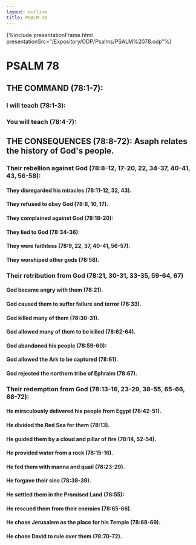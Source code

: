 ```yaml
---
layout: outline
title: PSALM 78
---
```

{%include presentationFrame.html presentationSrc="/Expository/ODP/Psalms/PSALM%2078.odp"%}

# PSALM 78 
## THE COMMAND (78:1-7): 
###  I will teach (78:1-3): 
###  You will teach (78:4-7): 
## THE CONSEQUENCES (78:8-72): Asaph relates the history of God\'s people. 
###  Their rebellion against God (78:8-12, 17-20, 22, 34-37, 40-41, 43, 56-58): 
####  They disregarded his miracles (78:11-12, 32, 43). 
####  They refused to obey God (78:8, 10, 17). 
####  They complained against God (78:18-20): 
####  They lied to God (78:34-36): 
####  They were faithless (78:9, 22, 37, 40-41, 56-57). 
####  They worshiped other gods (78:58). 
###  Their retribution from God (78:21, 30-31, 33-35, 59-64, 67) 
####  God became angry with them (78:21). 
####  God caused them to suffer failure and terror (78:33). 
####  God killed many of them (78:30-31). 
####  God allowed many of them to be killed (78:62-64). 
####  God abandoned his people (78:59-60): 
####  God allowed the Ark to be captured (78:61). 
####  God rejected the northern tribe of Ephraim (78:67). 
###  Their redemption from God (78:13-16, 23-29, 38-55, 65-66, 68-72): 
####  He miraculously delivered his people from Egypt (78:42-51). 
####  He divided the Red Sea for them (78:13). 
####  He guided them by a cloud and pillar of fire (78:14, 52-54). 
####  He provided water from a rock (78:15-16). 
####  He fed them with manna and quail (78:23-29). 
####  He forgave their sins (78:38-39). 
####  He settled them in the Promised Land (78:55): 
####  He rescued them from their enemies (78:65-66). 
####  He chose Jerusalem as the place for his Temple (78:68-69). 
####  He chose David to rule over them (78:70-72). 
